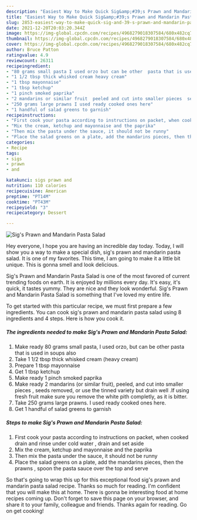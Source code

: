 ```yaml
---
description: "Easiest Way to Make Quick Sig&amp;#39;s Prawn and Mandarin Pasta Salad"
title: "Easiest Way to Make Quick Sig&amp;#39;s Prawn and Mandarin Pasta Salad"
slug: 2853-easiest-way-to-make-quick-sig-and-39-s-prawn-and-mandarin-pasta-salad
date: 2021-12-20T20:03:20.344Z
image: https://img-global.cpcdn.com/recipes/4968279018307584/680x482cq70/sigs-prawn-and-mandarin-pasta-salad-recipe-main-photo.jpg
thumbnail: https://img-global.cpcdn.com/recipes/4968279018307584/680x482cq70/sigs-prawn-and-mandarin-pasta-salad-recipe-main-photo.jpg
cover: https://img-global.cpcdn.com/recipes/4968279018307584/680x482cq70/sigs-prawn-and-mandarin-pasta-salad-recipe-main-photo.jpg
author: Bruce Patton
ratingvalue: 4.9
reviewcount: 26311
recipeingredient:
- "80 grams small pasta I used orzo but can be other  pasta that is used in soups also"
- "1 1/2 tbsp thick whisked cream heavy cream"
- "1 tbsp mayonnaise"
- "1 tbsp ketchup"
- "1 pinch smoked paprika"
- "2 mandarins or similar fruit  peeled and cut into smaller pieces  seeds removed  or use the tinned variety but drain well If using fresh fruit make sure you remove the white pith completly as it is bitter"
- "250 grams large prawns I used ready cooked ones here"
- "1 handful of salad greens to garnish"
recipeinstructions:
- "First cook your pasta according to instructions on packet, when cooked drain and rinse under cold water , drain and set aside"
- "Mix the cream, ketchup and mayonnaise and the paprika"
- "Then mix the pasta under the sauce, it should not be runny"
- "Place the salad greens on a plate, add the mandarins pieces, then the prawns , spoon the pasta sauce over the top and serve"
categories:
- Recipe
tags:
- sigs
- prawn
- and

katakunci: sigs prawn and 
nutrition: 110 calories
recipecuisine: American
preptime: "PT14M"
cooktime: "PT43M"
recipeyield: "3"
recipecategory: Dessert

---
```



![Sig&#39;s Prawn and Mandarin Pasta Salad](https://img-global.cpcdn.com/recipes/4968279018307584/680x482cq70/sigs-prawn-and-mandarin-pasta-salad-recipe-main-photo.jpg)

Hey everyone, I hope you are having an incredible day today. Today, I will show you a way to make a special dish, sig&#39;s prawn and mandarin pasta salad. It is one of my favorites. This time, I am going to make it a little bit unique. This is gonna smell and look delicious.

Sig&#39;s Prawn and Mandarin Pasta Salad is one of the most favored of current trending foods on earth. It is enjoyed by millions every day. It's easy, it's quick, it tastes yummy. They are nice and they look wonderful. Sig&#39;s Prawn and Mandarin Pasta Salad is something that I've loved my entire life.




To get started with this particular recipe, we must first prepare a few ingredients. You can cook sig&#39;s prawn and mandarin pasta salad using 8 ingredients and 4 steps. Here is how you cook it.

<!--inarticleads1-->

##### The ingredients needed to make Sig&#39;s Prawn and Mandarin Pasta Salad:

1. Make ready 80 grams small pasta, I used orzo, but can be other  pasta that is used in soups also
1. Take 1 1/2 tbsp thick whisked cream (heavy cream)
1. Prepare 1 tbsp mayonnaise
1. Get 1 tbsp ketchup
1. Make ready 1 pinch smoked paprika
1. Make ready 2 mandarins (or similar fruit),  peeled, and cut into smaller pieces , seeds removed,  or use the tinned variety but drain well .If using fresh fruit make sure you remove the white pith completly, as it is bitter.
1. Take 250 grams large prawns. I used ready cooked ones here.
1. Get 1 handful of salad greens to garnish




<!--inarticleads2-->

##### Steps to make Sig&#39;s Prawn and Mandarin Pasta Salad:

1. First cook your pasta according to instructions on packet, when cooked drain and rinse under cold water , drain and set aside
1. Mix the cream, ketchup and mayonnaise and the paprika
1. Then mix the pasta under the sauce, it should not be runny
1. Place the salad greens on a plate, add the mandarins pieces, then the prawns , spoon the pasta sauce over the top and serve




So that's going to wrap this up for this exceptional food sig&#39;s prawn and mandarin pasta salad recipe. Thanks so much for reading. I'm confident that you will make this at home. There is gonna be interesting food at home recipes coming up. Don't forget to save this page on your browser, and share it to your family, colleague and friends. Thanks again for reading. Go on get cooking!
